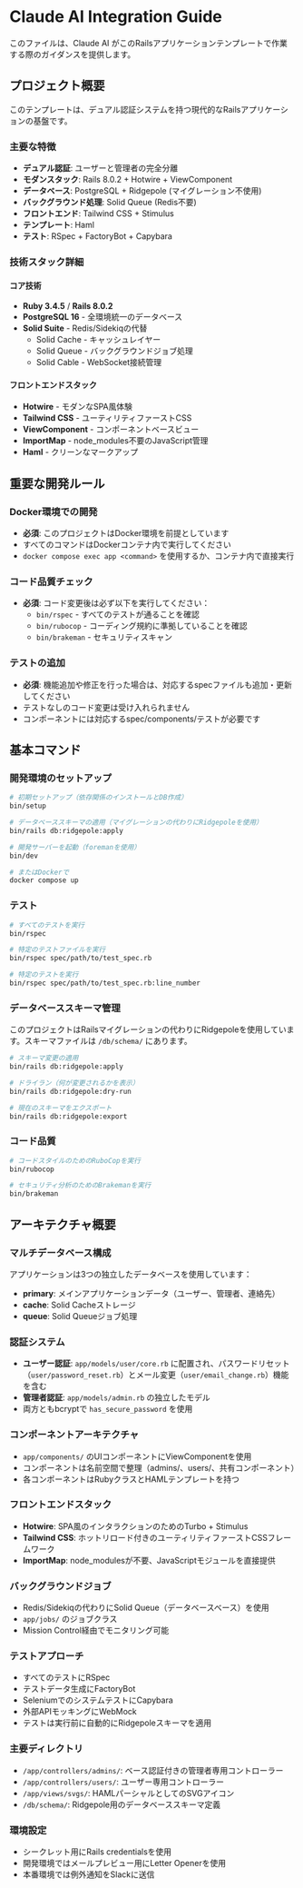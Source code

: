 # Claude AI Integration Guide

このファイルは、Claude AI がこのRailsアプリケーションテンプレートで作業する際のガイダンスを提供します。

## プロジェクト概要

このテンプレートは、デュアル認証システムを持つ現代的なRailsアプリケーションの基盤です。

### 主要な特徴

- **デュアル認証**: ユーザーと管理者の完全分離
- **モダンスタック**: Rails 8.0.2 + Hotwire + ViewComponent
- **データベース**: PostgreSQL + Ridgepole (マイグレーション不使用)
- **バックグラウンド処理**: Solid Queue (Redis不要)
- **フロントエンド**: Tailwind CSS + Stimulus
- **テンプレート**: Haml
- **テスト**: RSpec + FactoryBot + Capybara

### 技術スタック詳細

#### コア技術

- **Ruby 3.4.5** / **Rails 8.0.2**
- **PostgreSQL 16** - 全環境統一のデータベース
- **Solid Suite** - Redis/Sidekiqの代替
  - Solid Cache - キャッシュレイヤー
  - Solid Queue - バックグラウンドジョブ処理
  - Solid Cable - WebSocket接続管理

#### フロントエンドスタック

- **Hotwire** - モダンなSPA風体験
- **Tailwind CSS** - ユーティリティファーストCSS
- **ViewComponent** - コンポーネントベースビュー
- **ImportMap** - node_modules不要のJavaScript管理
- **Haml** - クリーンなマークアップ

## 重要な開発ルール

### Docker環境での開発

- **必須**: このプロジェクトはDocker環境を前提としています
- すべてのコマンドはDockerコンテナ内で実行してください
- `docker compose exec app <command>` を使用するか、コンテナ内で直接実行

### コード品質チェック

- **必須**: コード変更後は必ず以下を実行してください：
  - `bin/rspec` - すべてのテストが通ることを確認
  - `bin/rubocop` - コーディング規約に準拠していることを確認
  - `bin/brakeman` - セキュリティスキャン

### テストの追加

- **必須**: 機能追加や修正を行った場合は、対応するspecファイルも追加・更新してください
- テストなしのコード変更は受け入れられません
- コンポーネントには対応するspec/components/テストが必要です

## 基本コマンド

### 開発環境のセットアップ

```bash
# 初期セットアップ（依存関係のインストールとDB作成）
bin/setup

# データベーススキーマの適用（マイグレーションの代わりにRidgepoleを使用）
bin/rails db:ridgepole:apply

# 開発サーバーを起動（foremanを使用）
bin/dev

# またはDockerで
docker compose up
```

### テスト

```bash
# すべてのテストを実行
bin/rspec

# 特定のテストファイルを実行
bin/rspec spec/path/to/test_spec.rb

# 特定のテストを実行
bin/rspec spec/path/to/test_spec.rb:line_number
```

### データベーススキーマ管理

このプロジェクトはRailsマイグレーションの代わりにRidgepoleを使用しています。スキーマファイルは `/db/schema/` にあります。

```bash
# スキーマ変更の適用
bin/rails db:ridgepole:apply

# ドライラン（何が変更されるかを表示）
bin/rails db:ridgepole:dry-run

# 現在のスキーマをエクスポート
bin/rails db:ridgepole:export
```

### コード品質

```bash
# コードスタイルのためのRuboCopを実行
bin/rubocop

# セキュリティ分析のためのBrakemanを実行
bin/brakeman
```

## アーキテクチャ概要

### マルチデータベース構成

アプリケーションは3つの独立したデータベースを使用しています：

- **primary**: メインアプリケーションデータ（ユーザー、管理者、連絡先）
- **cache**: Solid Cacheストレージ
- **queue**: Solid Queueジョブ処理

### 認証システム

- **ユーザー認証**: `app/models/user/core.rb` に配置され、パスワードリセット（`user/password_reset.rb`）とメール変更（`user/email_change.rb`）機能を含む
- **管理者認証**: `app/models/admin.rb` の独立したモデル
- 両方ともbcryptで `has_secure_password` を使用

### コンポーネントアーキテクチャ

- `app/components/` のUIコンポーネントにViewComponentを使用
- コンポーネントは名前空間で整理（admins/、users/、共有コンポーネント）
- 各コンポーネントはRubyクラスとHAMLテンプレートを持つ

### フロントエンドスタック

- **Hotwire**: SPA風のインタラクションのためのTurbo + Stimulus
- **Tailwind CSS**: ホットリロード付きのユーティリティファーストCSSフレームワーク
- **ImportMap**: node_modulesが不要、JavaScriptモジュールを直接提供

### バックグラウンドジョブ

- Redis/Sidekiqの代わりにSolid Queue（データベースベース）を使用
- `app/jobs/` のジョブクラス
- Mission Control経由でモニタリング可能

### テストアプローチ

- すべてのテストにRSpec
- テストデータ生成にFactoryBot
- SeleniumでのシステムテストにCapybara
- 外部APIモッキングにWebMock
- テストは実行前に自動的にRidgepoleスキーマを適用

### 主要ディレクトリ

- `/app/controllers/admins/`: ベース認証付きの管理者専用コントローラー
- `/app/controllers/users/`: ユーザー専用コントローラー
- `/app/views/svgs/`: HAMLパーシャルとしてのSVGアイコン
- `/db/schema/`: Ridgepole用のデータベーススキーマ定義

### 環境設定

- シークレット用にRails credentialsを使用
- 開発環境ではメールプレビュー用にLetter Openerを使用
- 本番環境では例外通知をSlackに送信
